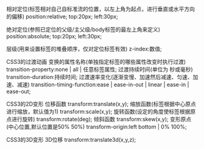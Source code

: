 相对定位(标签相对自己自标准流的位置，以左上角为起点，进行垂直或水平方向的偏移)
    position:relative;
    top:20px;
    left:30px;

绝对定位(参照已定位的父级/主父级/body标签的最左上角来定义)
    position:absolute;
    top:20px;
    left:30px;

层级(用来设置标签的堆叠顺序，仅对定位标签有效)
    z-index:数值;

CSS3的过渡动画
    变换的属性名称(单独指定标签的哪些属性改变时执行过渡)
        transition-property:none | all | 任意标签属性;
    过渡持续时间(单位为 秒或毫秒)
        transition-duration:持续时间;
    过渡速率变化(逐渐变慢、加速然后减速、匀速、加速、减速)
        transition-timing-function:ease | ease-in-out | linear | ease-in | ease-out;

CSS3的2D变形
    位移函数
        transform:translate(x,y);
    缩放函数(标签根据中心原点进行缩放，默认值为1)
        transform:scale(x,y);
    旋转函数(设定的角度使标签根据原点进行旋转)
        transform:rotate(deg);
    倾斜函数
        transform:skew(x,y);
    变形原点(中心位置,默认位置是50% 50%)
        transform-origin:left bottom | 0% 100%;

CSS3的3D变形
    3D位移
        transform:translate3d(x,y,z);